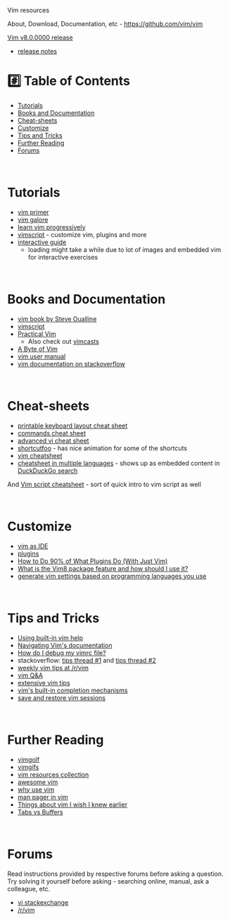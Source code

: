 Vim resources

About, Download, Documentation, etc - https://github.com/vim/vim

[Vim v8.0.0000 release](https://github.com/vim/vim/releases/tag/v8.0.0000)

* [release notes](https://github.com/vim/vim/blob/master/runtime/doc/version8.txt)

# :hash: Table of Contents

* [Tutorials](#tutorials)
* [Books and Documentation](#books-and-documentation)
* [Cheat-sheets](#cheat-sheets)
* [Customize](#customize)
* [Tips and Tricks](#tips-and-tricks)
* [Further Reading](#further-reading)
* [Forums](#forums)

<br>

# <a name="tutorials"></a>Tutorials

* [vim primer](https://danielmiessler.com/study/vim/)
* [vim galore](https://github.com/mhinz/vim-galore/blob/master/README.md)
* [learn vim progressively](http://yannesposito.com/Scratch/en/blog/Learn-Vim-Progressively/)
* [vimscript](http://learnvimscriptthehardway.stevelosh.com/) - customize vim, plugins and more
* [interactive guide](https://scotch.io/tutorials/getting-started-with-vim-an-interactive-guide)
    * loading might take a while due to lot of images and embedded vim for interactive exercises

<br>

# <a name="books-and-documentation"></a>Books and Documentation

* [vim book by Steve Oualline](http://www.oualline.com/vim-book.html)
* [vimscript](http://learnvimscriptthehardway.stevelosh.com/)
* [Practical Vim](https://pragprog.com/book/dnvim2/practical-vim-second-edition)
   * Also check out [vimcasts](http://vimcasts.org/episodes/)
* [A Byte of Vim](http://www.swaroopch.com/notes/vim/)
* [vim user manual](http://www.eandem.co.uk/mrw/vim/usr_doc/index.html)
* [vim documentation on stackoverflow](http://stackoverflow.com/documentation/vim/topics)

<br>

# <a name="cheat-sheets"></a>Cheat-sheets

* [printable keyboard layout cheat sheet](http://michael.peopleofhonoronly.com/vim/)
* [commands cheat sheet](https://www.fprintf.net/vimCheatSheet.html)
* [advanced vi cheat sheet](http://www.lagmonster.org/docs/vi2.html)
* [shortcutfoo](https://www.shortcutfoo.com/app/dojos/vim/cheatsheet) - has nice animation for some of the shortcuts
* [vim cheatsheet](http://paulherron.com/blog/vim_cheatsheet/)
* [cheatsheet in multiple languages](http://vim.rtorr.com/) - shows up as embedded content in [DuckDuckGo search](https://duckduckgo.com/?q=vim+cheat+sheet)

And [Vim script cheatsheet](http://ricostacruz.com/cheatsheets/vimscript.html) - sort of quick intro to vim script as well

<br>

# <a name="customize"></a>Customize

* [vim as IDE](http://yannesposito.com/Scratch/en/blog/Vim-as-IDE/)
* [plugins](http://vimawesome.com/)
* [How to Do 90% of What Plugins Do (With Just Vim)](https://www.youtube.com/watch?v=XA2WjJbmmoM)
* [What is the Vim8 package feature and how should I use it?](http://vi.stackexchange.com/questions/9522/what-is-the-vim8-package-feature-and-how-should-i-use-it)
* [generate vim settings based on programming languages you use](http://vim-bootstrap.com/)

<br>

# <a name="tips-and-tricks"></a>Tips and Tricks

* [Using built-in vim help](http://stackoverflow.com/questions/25474313/how-do-i-find-out-what-a-vim-command-does)
* [Navigating Vim's documentation](http://vi.stackexchange.com/questions/2136/how-do-i-navigate-to-topics-in-vims-documentation/2137#2137)
* [How do I debug my vimrc file?](https://vi.stackexchange.com/questions/2003/how-do-i-debug-my-vimrc-file)
* stackoverflow: [tips thread #1](http://stackoverflow.com/questions/1218390/what-is-your-most-productive-shortcut-with-vim/) and [tips thread #2](http://stackoverflow.com/questions/726894/what-are-the-dark-corners-of-vim-your-mom-never-told-you-about)
* [weekly vim tips at /r/vim](https://www.reddit.com/r/vim/comments/4aab93/weekly_vim_tips_and_tricks_thread_1/)
* [vim Q&A](http://stackoverflow.com/questions/tagged/vim?sort=votes&pageSize=15)
* [extensive vim tips](http://zzapper.co.uk/vimtips.html)
* [vim's built-in completion mechanisms](https://www.youtube.com/watch?v=3TX3kV3TICU)
* [save and restore vim sessions](http://stackoverflow.com/questions/1642611/how-to-save-and-restore-multiple-different-sessions-in-vim)

<br>

# <a name="further-reading"></a>Further Reading

* [vimgolf](http://www.vimgolf.com/)
* [vimgifs](https://vimgifs.com/)
* [vim resources collection](https://vim.zeef.com/patrick.schanen)
* [awesome vim](https://github.com/akrawchyk/awesome-vim)
* [why use vim](http://www.viemu.com/a-why-vi-vim.html)
* [man pager in vim](https://www.reddit.com/r/vim/comments/4xkyah/til_builtin_man_pager_in_vim/)
* [Things about vim I wish I knew earlier](https://blog.petrzemek.net/2016/04/06/things-about-vim-i-wish-i-knew-earlier/)
* [Tabs vs Buffers](http://joshldavis.com/2014/04/05/vim-tab-madness-buffers-vs-tabs/)

<br>

# <a name="forums"></a>Forums

Read instructions provided by respective forums before asking a question. Try solving it yourself before asking - searching online, manual, ask a colleague, etc. 

* [vi stackexchange](http://vi.stackexchange.com/)
* [/r/vim](https://www.reddit.com/r/vim/)

